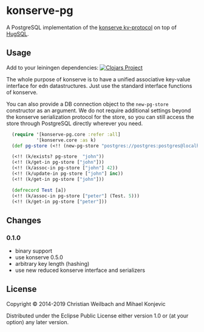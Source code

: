 # konserve-pg

A PostgreSQL implementation of the [konserve kv-protocol](https://github.com/replikativ/konserve) on top of [HugSQL](https://www.hugsql.org/).

## Usage

Add to your leiningen dependencies:
[![Clojars Project](http://clojars.org/org.mihaelkonjevic/konserve-pg/latest-version.svg)](http://clojars.org/org.clojars.mihaelkonjevic/konserve-pg)

The whole purpose of konserve is to have a unified associative key-value interface for
edn datastructures. Just use the standard interface functions of konserve.

You can also provide a DB connection object to the `new-pg-store` constructor
as an argument. We do not require additional settings beyond the konserve
serialization protocol for the store, so you can still access the store through
PostgreSQL directly wherever you need.

~~~clojure
  (require '[konserve-pg.core :refer :all]
           '[konserve.core :as k)
  (def pg-store (<!! (new-pg-store "postgres://postgres:postgres@localhost:5432/konserve")))

  (<!! (k/exists? pg-store  "john"))
  (<!! (k/get-in pg-store ["john"]))
  (<!! (k/assoc-in pg-store ["john"] 42))
  (<!! (k/update-in pg-store ["john"] inc))
  (<!! (k/get-in pg-store ["john"]))

  (defrecord Test [a])
  (<!! (k/assoc-in pg-store ["peter"] (Test. 5)))
  (<!! (k/get-in pg-store ["peter"]))
~~~


## Changes

### 0.1.0

- binary support
- use konserve 0.5.0
- arbitrary key length (hashing)
- use new reduced konserve interface and serializers

## License

Copyright © 2014-2019 Christian Weilbach and Mihael Konjevic

Distributed under the Eclipse Public License either version 1.0 or (at
your option) any later version.
